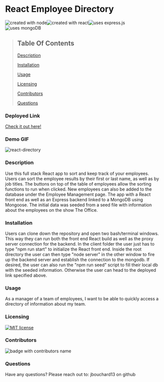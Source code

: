 # React Employee Directory

![created with node](https://img.shields.io/badge/Created%20with-Node-brightgreen)![created with react](https://img.shields.io/badge/Created%20with-React-blue)![uses express.js](https://img.shields.io/badge/Uses%3A-Express.js-orange)![uses mongoDB](https://img.shields.io/badge/Uses%3A-MongoDB-green)

> ## Table Of Contents
>
> [Description](#description)
>
> [Installation](#installation)
>
> [Usage](#usage)
>
> [Licensing](#licensing)
>
> [Contributors](#contributors)
>
> [Questions](#questions)

### Deployed Link

[Check it out here!](https://evening-headland-87761.herokuapp.com/)

### Demo GIF

![react-directory](https://user-images.githubusercontent.com/61129844/90183412-744dd900-dd81-11ea-8d79-5ef01a49bacd.gif)

### Description

Use this full stack React app to sort and keep track of your employees. Users can sort the employee results by their first or last name, as well as by job titles. The buttons on top of the table of employees allow the sorting functions to run when clicked. New employees can also be added to the database under the Employee Management page. The app with a React front end as well as an Express backend linked to a MongoDB using Mongoose. The initial data was seeded from a seed file with information about the employees on the show The Office.

### Installation

Users can clone down the repository and open two bash/terminal windows. This way they can run both the front end React build as well as the proxy server connection for the backend. In the client folder the user just has to type "npm run start" to initialize the React front end. Inside the root directory the user can then type "node server" in the other window to fire up the backend server and establish the connection to the mongodb. If desired, the user can also run the "npm run seed" script to fill their local db with the seeded information. Otherwise the user can head to the deployed link specified above.

### Usage

As a manager of a team of employees, I want to be able to quickly access a directory of information about my team.

### Licensing

[![MIT license](https://img.shields.io/badge/License-MIT-blue.svg)](https://lbesson.mit-license.org/)

### Contributors

![badge with contributors name](https://img.shields.io/badge/Built%20By-John%20Bouchard-brightgreen)

### Questions

Have any questions? Please reach out to:
jbouchard13 on github
